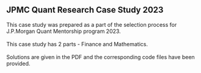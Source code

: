 ## JPMC Quant Research Case Study 2023

This case study was prepared as a part of the selection process for J.P.Morgan Quant Mentorship program 2023.<br>
<br>
This case study has 2 parts - Finance and Mathematics.<br>
<br>
Solutions are given in the PDF and the corresponding code files have been provided.
